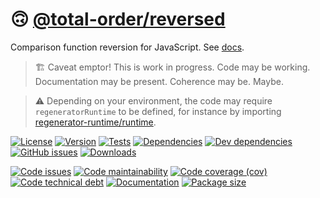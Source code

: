 :upside_down_face: [@total-order/reversed](https://total-order.github.io/reversed)
==

Comparison function reversion for JavaScript.
See [docs](https://total-order.github.io/reversed/index.html).

> :building_construction: Caveat emptor! This is work in progress. Code may be
> working. Documentation may be present. Coherence may be. Maybe.

> :warning: Depending on your environment, the code may require
> `regeneratorRuntime` to be defined, for instance by importing
> [regenerator-runtime/runtime](https://www.npmjs.com/package/regenerator-runtime).

[![License](https://img.shields.io/github/license/total-order/reversed.svg)](https://raw.githubusercontent.com/total-order/reversed/main/LICENSE)
[![Version](https://img.shields.io/npm/v/@total-order/reversed.svg)](https://www.npmjs.org/package/@total-order/reversed)
[![Tests](https://img.shields.io/github/workflow/status/total-order/reversed/ci:test?event=push&label=tests)](https://github.com/total-order/reversed/actions/workflows/ci:test.yml?query=branch:main)
[![Dependencies](https://img.shields.io/david/total-order/reversed.svg)](https://david-dm.org/total-order/reversed)
[![Dev dependencies](https://img.shields.io/david/dev/total-order/reversed.svg)](https://david-dm.org/total-order/reversed?type=dev)
[![GitHub issues](https://img.shields.io/github/issues/total-order/reversed.svg)](https://github.com/total-order/reversed/issues)
[![Downloads](https://img.shields.io/npm/dm/@total-order/reversed.svg)](https://www.npmjs.org/package/@total-order/reversed)

[![Code issues](https://img.shields.io/codeclimate/issues/total-order/reversed.svg)](https://codeclimate.com/github/total-order/reversed/issues)
[![Code maintainability](https://img.shields.io/codeclimate/maintainability/total-order/reversed.svg)](https://codeclimate.com/github/total-order/reversed/trends/churn)
[![Code coverage (cov)](https://img.shields.io/codecov/c/gh/total-order/reversed/main.svg)](https://codecov.io/gh/total-order/reversed)
[![Code technical debt](https://img.shields.io/codeclimate/tech-debt/total-order/reversed.svg)](https://codeclimate.com/github/total-order/reversed/trends/technical_debt)
[![Documentation](https://total-order.github.io/reversed/badge.svg)](https://total-order.github.io/reversed/source.html)
[![Package size](https://img.shields.io/bundlephobia/minzip/@total-order/reversed)](https://bundlephobia.com/result?p=@total-order/reversed)
